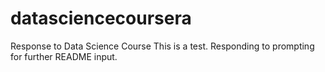 # datasciencecoursera
Response to Data Science Course
This is a test. Responding to prompting for further README input. 
